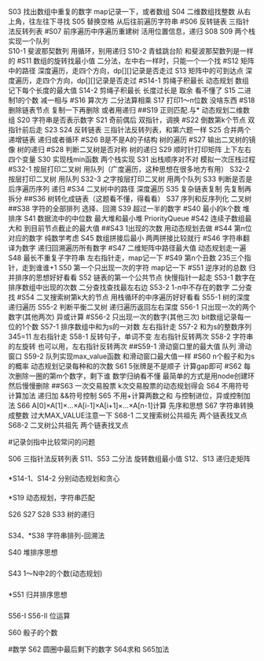 S03 找出数组中重复的数字  map记录一下，或者数组
S04 二维数组找整数   从右上角，往左往下寻找
S05 替换空格   从后往前遍历字符串
#S06 反转链表    三指针法反转列表
#S07 前序遍历中序遍历重建树  活用位置信息，递归
S08
S09  两个栈实现一个队列  
S10-1 斐波那契数列  用循环，别用递归
S10-2 青蛙跳台阶  和斐波那契数列是一样的
#S11 数组的旋转找最小值   二分法，左中右一样时，只能一个一个找
#S12  矩阵中的路径  深度遍历，走四个方向，dp[][]记录是否走过
S13  矩阵中的可到达点   深度遍历，走四个方向，dp[][]记录是否走过
#S14-1  剪绳子积最长   动态规划 数组记下每个长度的最大值
S14-2  剪绳子积最长   长度过长是 取余  看不懂了
S15  二进制1的个数  减一相与
#S16  算次方  二分法算相乘
S17  打印1～n位数 没啥东西
#S18  删除链表节点  复制一下再删除  或者用递归
##S19  正则匹配.与*   动态规划二维数组
S20  字符串是否表示数字
S21  奇前偶后   双指针，调换
#S22  倒数第k个节点   双指针前后走
S23
S24  反转链表  三指针法反转列表，和第六题一样
S25  合并两个递增链表  递归或者循环
#S26  B是不是A的子结构  树的遍历
#S27 输出二叉树的镜像   树的递归
#S28  判断二叉树是否对称   树的递归
S29  顺时针打印矩阵   上下左右四个变量
S30  实现栈min函数   两个栈实现
S31  出栈顺序对不对   模拟一次压栈过程
#S32-1  按层打印二叉树   用队列（广度遍历，这种思想在很多地方有用）
S32-2  按层打印二叉树   用队列
S32-3  之字按层打印二叉树   用两个队列
S33  判断是否是后序遍历序列   递归
#S34  二叉树中的路径  深度遍历
S35  复杂链表复制    先复制再拆分
##S36  树转化成链表（这题看不懂，得看看）
S37  序列和反序列化 二叉树
##S38  字符的全部排列  选择、回溯
S39  超过一半的数字
#S40  最小的k个数 堆排序
S41  数据流中的中位数  最大堆和最小堆 PriorityQueue
#S42  连续子数组最大和  到目前节点截止的最大值
##S43 1出现的次数    用动态规划去做
#S44 第n位对应的数字   纯数学考虑
S45  数组拼接后最小   两两拼接比较就行
#S46  字符串翻译为数字   递归回溯遍历所有数字
#S47  二维矩阵中路径最大值   动态规划走一遍
S48  最长不重复子字符串   左右指针走，map记一下
#S49  第n个丑数   235三个指针，走到谁谁+1
S50  第一个只出现一次的字符  map记一下
#S51  逆序对的总数  归并排序的思想好好看看
S52  链表的第一个公共节点   快慢指针一起走
S53-1  数字在排序数组中出现的次数   二分查找查找最左右边
S53-2  1-n中不存在的数字   二分查找
#S54   二叉搜索树第k大的节点    用栈循环的中序遍历好好看看
S55-1  树的深度  递归遍历
S55-2  判断平衡二叉树  递归遍历返回左右深度
S56-1  只出现一次的两个数字(其他两次)   异或计算
#S56-2  只出现一次的数字(其他三次)   bit数组记录每一位的1个数
S57-1   排序数组中和为s的一对数   左右指针走
S57-2   和为s的整数序列 345=11   左右指针走
S58-1   反转句子，单词不变   左右指针反转两次
S58-2   字符串的左旋转   也可以用，左右指针反转两次
##S59-1   滑动窗口里的最大值    队列 滑动窗口
S59-2   队列实现max_value函数  和滑动窗口最大值一样
#S60  n个骰子和为s的概率   动态规划记录每种和的次数
S61   5张牌是不是顺子  计算gap即可
#S62  每次删除一圈的第m个数字，剩下谁    数学归纳看不懂   最简单的方式是用node创建环然后慢慢删除
##S63  一次交易股票  k次交易股票的动态规划得会
S64   不用符号计算加法  递归加 &&符号控制
S65   不用+计算两数之和  与控制进位，异或控制加法
S66  A[0]×A[1]×…×A[i-1]×A[i+1]×…×A[n-1]计算  先序和思想
S67  字符串转换成整数  过大MAX_VALUE注意一下
S68-1  二叉搜索树公共祖先  两个链表找叉点
S68-2  二叉树公共祖先  两个链表找叉点



#记录剑指中比较常问的问题

S06 三指针法反转列表
S11、S53 二分法 旋转数组最小值
S12、S13 递归走矩阵

####
*S14-1、S14-2 分别动态规划和贪心

####
*S19 动态规划，字符串匹配

S26 S27 S28 S33 树的递归

###
S34、*S38 字符串排列-回溯法

S40 堆排序思想

###
S43 1～N中2的个数(动态规划)

###
*S51 归并排序思想

###
S56-I  S56-II  位运算

S60 骰子的个数 

#数学
S62  圆圈中最后剩下的数字 S64求和 S65加法


